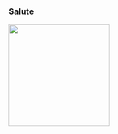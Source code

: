 ### Salute

<img height=200 align="center" src="https://readmestats.999857.xyz/api?username=aetherinox&border_color=4c5066&custom_title=Aetherinox&ring_color=fc125c&title_color=fc125c&bg_color=1f2733&text_color=FFFFFF" />

